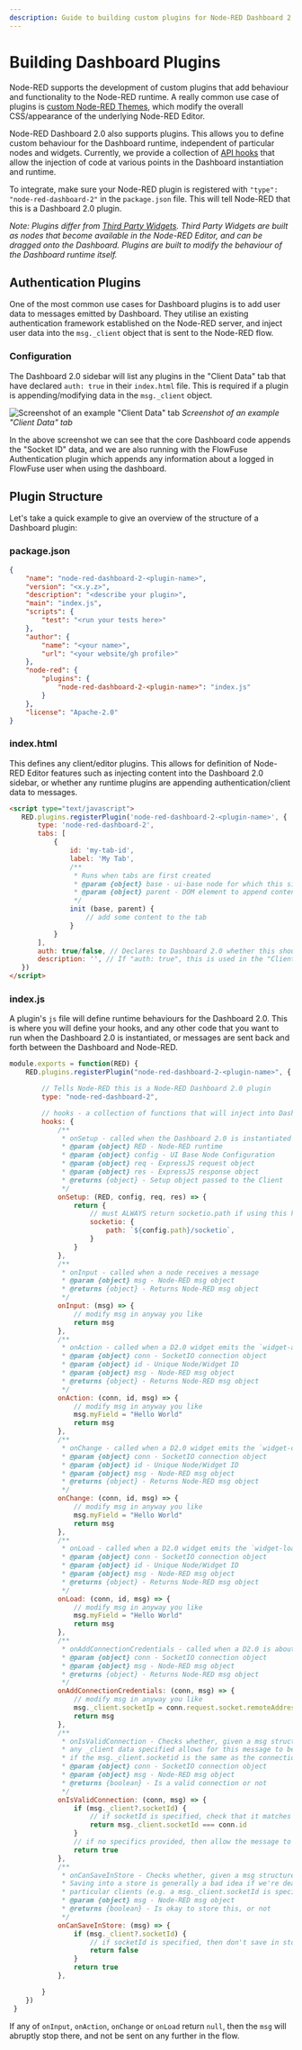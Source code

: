 ```yaml
---
description: Guide to building custom plugins for Node-RED Dashboard 2.0, enhancing its capabilities with your functionality.
---
```


<script setup>
    import AddedIn from '../../components/AddedIn.vue';
</script>

# Building Dashboard Plugins <AddedIn version="0.11.0"/>

Node-RED supports the development of custom plugins that add behaviour and functionality to the Node-RED runtime. A really common use case of plugins is [custom Node-RED Themes](https://nodered.org/docs/api/ui/themes/), which modify the overall CSS/appearance of the underlying Node-RED Editor.

Node-RED Dashboard 2.0 also supports plugins. This allows you to define custom behaviour for the Dashboard runtime, independent of particular nodes and widgets. Currently, we provide a collection of [API hooks](#index-js) that allow the injection of code at various points in the Dashboard instantiation and runtime.

To integrate, make sure your Node-RED plugin is registered with `"type": "node-red-dashboard-2"` in the `package.json` file. This will tell Node-RED that this is a Dashboard 2.0 plugin.

_Note: Plugins differ from [Third Party Widgets](../widgets/third-party.md). Third Party Widgets are built as nodes that become available in the Node-RED Editor, and can be dragged onto the Dashboard. Plugins are built to modify the behaviour of the Dashboard runtime itself._

## Authentication Plugins <AddedIn version="1.10.0"/>

One of the most common use cases for Dashboard plugins is to add user data to messages emitted by Dashboard. They utilise an existing authentication framework established on the Node-RED server, and inject user data into the `msg._client` object that is sent to the Node-RED flow.

### Configuration

The Dashboard 2.0 sidebar will list any plugins in the "Client Data" tab that have declared `auth: true` in their `index.html` file. This is required if a plugin is appending/modifying data in the `msg._client` object.

![Screenshot of an example "Client Data" tab](/images/dashboard-sidebar-clientdata.png)
_Screenshot of an example "Client Data" tab_

In the above screenshot we can see that the core Dashboard code appends the "Socket ID" data, and we are also running with the FlowFuse Authentication plugin which appends any information about a logged in FlowFuse user when using the dashboard.

## Plugin Structure

Let's take a quick example to give an overview of the structure of a Dashboard plugin:

### package.json

```json
{
    "name": "node-red-dashboard-2-<plugin-name>",
    "version": "<x.y.z>",
    "description": "<describe your plugin>",
    "main": "index.js",
    "scripts": {
        "test": "<run your tests here>"
    },
    "author": {
        "name": "<your name>",
        "url": "<your website/gh profile>"
    },
    "node-red": {
        "plugins": {
            "node-red-dashboard-2-<plugin-name>": "index.js"
        }
    },
    "license": "Apache-2.0"
}
```

### index.html

This defines any client/editor plugins. This allows for definition of Node-RED Editor features such as injecting content into the Dashboard 2.0 sidebar, or whether any runtime plugins are appending authentication/client data to messages.

 ```html
 <script type="text/javascript">
    RED.plugins.registerPlugin('node-red-dashboard-2-<plugin-name>', {
        type: 'node-red-dashboard-2',
        tabs: [
            {
                id: 'my-tab-id',
                label: 'My Tab',
                /**
                 * Runs when tabs are first created
                 * @param {object} base - ui-base node for which this sidebar represents
                 * @param {object} parent - DOM element to append content to
                 */
                init (base, parent) {
                    // add some content to the tab
                }
            }
        ],
        auth: true/false, // Declares to Dashboard 2.0 whether this should list in the "Client Data" tab
        description: '', // If "auth: true", this is used in the "Client Data" tab of the Dashboard Sidebar
    })
</script>
 ```

### index.js

A plugin's `js` file will define runtime behaviours for the Dashboard 2.0. This is where you will define your hooks, and any other code that you want to run when the Dashboard 2.0 is instantiated, or messages are sent back and forth between the Dashboard and Node-RED.

```js
module.exports = function(RED) {
    RED.plugins.registerPlugin("node-red-dashboard-2-<plugin-name>", {

        // Tells Node-RED this is a Node-RED Dashboard 2.0 plugin
        type: "node-red-dashboard-2",

        // hooks - a collection of functions that will inject into Dashboard 2.0
        hooks: {
            /**
             * onSetup - called when the Dashboard 2.0 is instantiated
             * @param {object} RED - Node-RED runtime
             * @param {object} config - UI Base Node Configuration
             * @param {object} req - ExpressJS request object
             * @param {object} res - ExpressJS response object
             * @returns {object} - Setup object passed to the Client
             */ 
            onSetup: (RED, config, req, res) => {
                return {
                    // must ALWAYS return socketio.path if using this hook
                    socketio: {
                        path: `${config.path}/socketio`, 
                    }
                }
            },
            /**
             * onInput - called when a node receives a message
             * @param {object} msg - Node-RED msg object
             * @returns {object} - Returns Node-RED msg object
             */ 
            onInput: (msg) => {
                // modify msg in anyway you like
                return msg
            },
            /**
             * onAction - called when a D2.0 widget emits the `widget-action` event via SocketIO
             * @param {object} conn - SocketIO connection object
             * @param {object} id - Unique Node/Widget ID
             * @param {object} msg - Node-RED msg object
             * @returns {object} - Returns Node-RED msg object
             */ 
            onAction: (conn, id, msg) => {
                // modify msg in anyway you like
                msg.myField = "Hello World"
                return msg
            },
            /**
             * onChange - called when a D2.0 widget emits the `widget-change` event via SocketIO
             * @param {object} conn - SocketIO connection object
             * @param {object} id - Unique Node/Widget ID
             * @param {object} msg - Node-RED msg object
             * @returns {object} - Returns Node-RED msg object
             */ 
            onChange: (conn, id, msg) => {
                // modify msg in anyway you like
                msg.myField = "Hello World"
                return msg
            },
            /**
             * onLoad - called when a D2.0 widget emits the `widget-load` event via SocketIO
             * @param {object} conn - SocketIO connection object
             * @param {object} id - Unique Node/Widget ID
             * @param {object} msg - Node-RED msg object
             * @returns {object} - Returns Node-RED msg object
             */ 
            onLoad: (conn, id, msg) => {
                // modify msg in anyway you like
                msg.myField = "Hello World"
                return msg
            },
            /**
             * onAddConnectionCredentials - called when a D2.0 is about to send a message in Node-RED
             * @param {object} conn - SocketIO connection object
             * @param {object} msg - Node-RED msg object
             * @returns {object} - Returns Node-RED msg object
             */ 
            onAddConnectionCredentials: (conn, msg) => {
                // modify msg in anyway you like
                msg._client.socketIp = conn.request.socket.remoteAddress
                return msg
            },
            /**
             * onIsValidConnection - Checks whether, given a msg structure and Socket connection,
             * any _client data specified allows for this message to be sent, e.g.
             * if the msg._client.socketid is the same as the connection's ID
             * @param {object} conn - SocketIO connection object
             * @param {object} msg - Node-RED msg object
             * @returns {boolean} - Is a valid connection or not
             */ 
            onIsValidConnection: (conn, msg) => {
                if (msg._client?.socketId) {
                    // if socketId is specified, check that it matches the connection's ID
                    return msg._client.socketId === conn.id
                }
                // if no specifics provided, then allow the message to be sent
                return true
            },
            /**
             * onCanSaveInStore - Checks whether, given a msg structure, the msg can be saved in the store
             * Saving into a store is generally a bad idea if we're dealing with messages only intended for
             * particular clients (e.g. a msg._client.socketId is specified)
             * @param {object} msg - Node-RED msg object
             * @returns {boolean} - Is okay to store this, or not
             */
            onCanSaveInStore: (msg) => {
                if (msg._client?.socketId) {
                    // if socketId is specified, then don't save in store
                    return false
                }
                return true
            },

        }
    })
 }
 ```

 If any of `onInput`, `onAction`, `onChange` or `onLoad` return `null`, then the `msg` will abruptly stop there, and not be sent on any further in the flow.